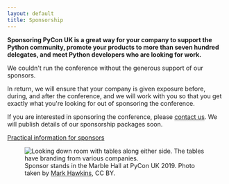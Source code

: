 ```yaml
---
layout: default
title: Sponsorship
---
```


**Sponsoring PyCon UK is a great way for your company to support the Python community, promote your products to more than seven hundred delegates, and meet Python developers who are looking for work.**

We couldn't run the conference without the generous support of our sponsors.

In return, we will ensure that your company is given exposure before, during, and after the conference, and we will work with you so that you get exactly what you're looking for out of sponsoring the conference.

If you are interested in sponsoring the conference, please [contact us](/contact/).
We will publish details of our sponsorship packages soon.

[Practical information for sponsors](/information-for-sponsors/)

<figure>
  <img
    src="/images/sponsors_1x.jpg"
    srcset="/images/sponsors_1x.jpg 1x, /images/sponsors_2x.jpg 2x"
    alt="Looking down room with tables along either side. The tables have branding from various companies.">
  <figcaption>
    Sponsor stands in the Marble Hall at PyCon UK 2019.
    Photo taken by <a href="https://www.flickr.com/photos/184390836@N04/48726548331/in/album-72157710822891673/">Mark Hawkins</a>, CC BY.
  </figcaption>
</figure>
